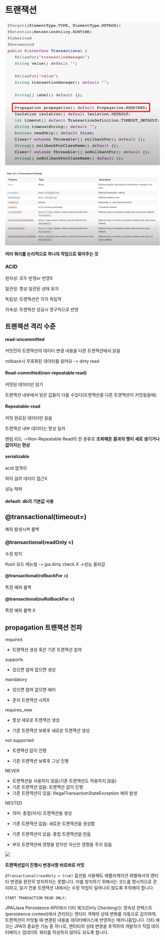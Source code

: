# 트랜잭션

![](트랜잭션_assets/2024-06-21-16-02-06-image.png)

![](트랜잭션_assets/2024-06-21-15-38-23-image.png)

**여러 쿼리를 논리적으로 하나의 작업으로 묶어주는 것**

### ACID

원자성: 모두 반영or  반영X

일관성: 항상 일관된 상태 유지

독립성: 트랜잭션은 각각 독립적

지속성: 트랜젹션 성공시 영구적으로 반영

## 트랜잭션 격리 수준

#### read-uncommitted

커밋전의 트랜잭션의 데이터 변경 내용을 다른 트랜잭션에서 읽음

rollback시 무효화된 데이터를 읽어요 -> dirty read

#### Read-committed(non-repeatable read)

커밋된 데이터만 읽기

트랜잭션 내부에서 읽은 값들이 다를 수있다(트랜잭션중 다른 트랜잭션이 커밋됬을때)

#### Repeatable-read

커밋 완료된 데이터만 읽음

트랜잭션 내부 데이터는 항상 일치

팬텀 리드 ->Non-Repeatable Read의 한 종류로 **조회해온 결과의 행이 새로 생기거나 없어지는 현상**

#### serializable

acid 엄격히 

락이 걸려 데이터 접근X

성능 떡락

#### default: db의 기본값 사용

## @transactional(timeout=)

예외 발생시켜 롤백

### @transactional(readOnly =)

수정 방지

flush 모드 메뉴얼 -> jpa dirty check X ->성능 올라감

#### @transactional(rollbackFor =)

특정 예외 롤백

#### @transactional(noRollbackFor =)

특정 예외 롤백  X

## propagation 트랜잭션 전파

required

- 트랜잭션 생성 혹은 기존 트랜잭션 참여

supports

- 있으면 참여 없으면 생성

mandatory

- 있으면 참여 없으면 에러

- 혼자 트랜잭션 시작X

requires_new

- 항상 새로운 트랜잭션 생성

- 기존 트랜잭션 보류후 새로운 트랜잭션 생성

not supported

- 트랜잭션 없이 진행

- 기존 트랜잭션 보류후 그냥 진행

NEVER

- 트랜잭션을 사용하지 않음(기존 트랜잭션도 허용하지 않음)
- 기존 트랜잭션 없음: 트랜잭션 없이 진행
- 기존 트랜잭션이 있음: IllegalTransactionStateException 예외 발생

NESTED

- 의미: 중첩(자식) 트랜잭션을 생성

- 기존 트랜잭션 없음: 새로운 트랜잭션을 생성함

- 기존 트랜잭션이 있음: 중첩 트랜잭션을 만듬

- 부모 트랜잭션에 영향을 받지만 자신은 영향을 주지 않음

![](https://blog.kakaocdn.net/dn/bHIrEE/btrILdW6dPy/xCwRpCG9RzXDlhfdJmjOY0/img.png)



**트랜잭션없이 진행시 변경사항 바로바로 커밋**

`@Transactional(readOnly = true)` 옵션을 사용해도 애플리케이션 레벨에서의 엔티티 변경을 완전히 방지하지는 못합니다. 이를 방지하기 위해서는 코드를 명시적으로 관리하고, 읽기 전용 트랜잭션 내에서는 수정 작업이 일어나지 않도록 주의해야 합니다.



`START TRANSACTION READ ONLY;`

JPA(Java Persistence API)에서 더티 체크(Dirty Checking)는 영속성 컨텍스트(persistence context)에서 관리되는 엔티티 객체의 상태 변화를 자동으로 감지하여, 트랜잭션이 커밋될 때 변경된 내용을 데이터베이스에 반영하는 메커니즘입니다. 더티 체크는 JPA의 중요한 기능 중 하나로, 엔티티의 상태 변경을 추적하여 개발자가 직접 데이터베이스 업데이트 쿼리를 작성하지 않아도 되도록 합니다.


